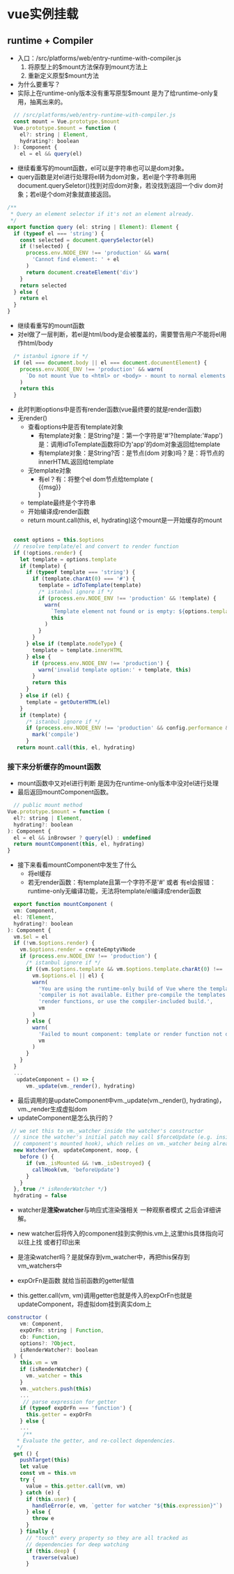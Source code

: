 # vue实例挂载

## runtime + Compiler

- 入口：/src/platforms/web/entry-runtime-with-compiler.js
  1. 将原型上的$mount方法保存到mount方法上
  2. 重新定义原型$mount方法
- 为什么要重写？
- 实际上在runtime-only版本没有重写原型$mount 是为了给runtime-only复用，抽离出来的。

``` javascript
  // /src/platforms/web/entry-runtime-with-compiler.js
  const mount = Vue.prototype.$mount
  Vue.prototype.$mount = function (
    el?: string | Element,
    hydrating?: boolean
  ): Component {
    el = el && query(el)
```

- 继续看重写的mount函数，el可以是字符串也可以是dom对象。
- query函数是对el进行处理将el转为dom对象，若el是个字符串则用document.querySeletor()找到对应dom对象，若没找到返回一个div dom对象；若el是个dom对象就直接返回。

``` javascript
/**
 * Query an element selector if it's not an element already.
 */
export function query (el: string | Element): Element {
  if (typeof el === 'string') {
    const selected = document.querySelector(el)
    if (!selected) {
      process.env.NODE_ENV !== 'production' && warn(
        'Cannot find element: ' + el
      )
      return document.createElement('div')
    }
    return selected
  } else {
    return el
  }
}
```

- 继续看重写的mount函数
- 对el做了一层判断，若el是html/body是会被覆盖的，需要警告用户不能将el用作html/body

``` javascript
  /* istanbul ignore if */
  if (el === document.body || el === document.documentElement) {
    process.env.NODE_ENV !== 'production' && warn(
      `Do not mount Vue to <html> or <body> - mount to normal elements instead.`
    )
    return this
  }
```

- 此时判断options中是否有render函数(vue最终要的就是render函数)
- 无render()
  - 查看options中是否有template对象
    - 有template对象：是String?是：第一个字符是'#'?(template:'#app')是：调用idToTemplate函数将ID为'app'的dom对象返回给template
    - 有template对象：是String?否：是节点(dom 对象)吗？是：将节点的innerHTML返回给template
  - 无template对象
    - 有el？有：将整个el dom节点给template (<div id="app">{{msg}}</div>)
  - template最终是个字符串
  - 开始编译成render函数
  - return mount.call(this, el, hydrating)这个mount是一开始缓存的mount
  
``` javascript
  
  const options = this.$options
  // resolve template/el and convert to render function
  if (!options.render) {
    let template = options.template
    if (template) {
      if (typeof template === 'string') {
        if (template.charAt(0) === '#') {
          template = idToTemplate(template)
          /* istanbul ignore if */
          if (process.env.NODE_ENV !== 'production' && !template) {
            warn(
              `Template element not found or is empty: ${options.template}`,
              this
            )
          }
        }
      } else if (template.nodeType) {
        template = template.innerHTML
      } else {
        if (process.env.NODE_ENV !== 'production') {
          warn('invalid template option:' + template, this)
        }
        return this
      }
    } else if (el) {
      template = getOuterHTML(el)
    }
    if (template) {
      /* istanbul ignore if */
      if (process.env.NODE_ENV !== 'production' && config.performance && mark) {
        mark('compile')
      }
   return mount.call(this, el, hydrating)
```

### 接下来分析缓存的mount函数

- mount函数中又对el进行判断 是因为在runtime-only版本中没对el进行处理
- 最后返回mountComponent函数。

``` javascript
  // public mount method
Vue.prototype.$mount = function (
  el?: string | Element,
  hydrating?: boolean
): Component {
  el = el && inBrowser ? query(el) : undefined
  return mountComponent(this, el, hydrating)
}
```

- 接下来看看mountComponent中发生了什么
  - 将el缓存
  - 若无render函数：有template且第一个字符不是'#' 或者 有el会报错：runtime-only无编译功能，无法将template/el编译成render函数
  
``` javascript
  export function mountComponent (
  vm: Component,
  el: ?Element,
  hydrating?: boolean
): Component {
  vm.$el = el
  if (!vm.$options.render) {
    vm.$options.render = createEmptyVNode
    if (process.env.NODE_ENV !== 'production') {
      /* istanbul ignore if */
      if ((vm.$options.template && vm.$options.template.charAt(0) !== '#') ||
        vm.$options.el || el) {
        warn(
          'You are using the runtime-only build of Vue where the template ' +
          'compiler is not available. Either pre-compile the templates into ' +
          'render functions, or use the compiler-included build.',
          vm
        )
      } else {
        warn(
          'Failed to mount component: template or render function not defined.',
          vm
        )
      }
    }
  }
  ...
   updateComponent = () => {
      vm._update(vm._render(), hydrating)
```

- 最后调用的是updateComponent中vm._update(vm._render(), hydrating)，vm._render生成虚拟dom
- updateComponent是怎么执行的？

``` javascript
 // we set this to vm._watcher inside the watcher's constructor
  // since the watcher's initial patch may call $forceUpdate (e.g. inside child
  // component's mounted hook), which relies on vm._watcher being already defined
  new Watcher(vm, updateComponent, noop, {
    before () {
      if (vm._isMounted && !vm._isDestroyed) {
        callHook(vm, 'beforeUpdate')
      }
    }
  }, true /* isRenderWatcher */)
  hydrating = false
```

- watcher是**渲染watcher**与响应式渲染强相关 一种观察者模式 之后会详细讲解。

- new watcher后将传入的component挂到实例this.vm上,这里this具体指向可以往上找 或者打印出来
- 是渲染watcher吗？是就保存到vm_watcher中，再把this保存到vm_watchers中
- expOrFn是函数 就给当前函数的getter赋值
- this.getter.call(vm, vm)调用getter也就是传入的expOrFn也就是updateComponent，将虚拟dom挂到真实dom上

``` javascript
constructor (
    vm: Component,
    expOrFn: string | Function,
    cb: Function,
    options?: ?Object,
    isRenderWatcher?: boolean
  ) {
    this.vm = vm
    if (isRenderWatcher) {
      vm._watcher = this
    }
    vm._watchers.push(this)
    ...
     // parse expression for getter
    if (typeof expOrFn === 'function') {
      this.getter = expOrFn
    } else {
    ...
     /**
   * Evaluate the getter, and re-collect dependencies.
   */
  get () {
    pushTarget(this)
    let value
    const vm = this.vm
    try {
      value = this.getter.call(vm, vm)
    } catch (e) {
      if (this.user) {
        handleError(e, vm, `getter for watcher "${this.expression}"`)
      } else {
        throw e
      }
    } finally {
      // "touch" every property so they are all tracked as
      // dependencies for deep watching
      if (this.deep) {
        traverse(value)
      }
```




